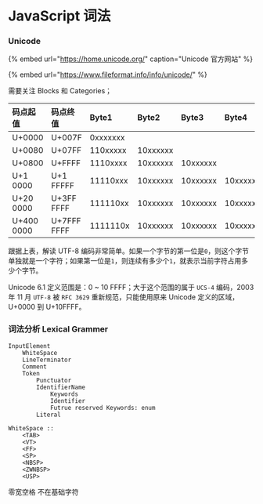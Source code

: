 # JavaScript 词法

### Unicode

{% embed url="https://home.unicode.org/" caption="Unicode 官方网站" %}

{% embed url="https://www.fileformat.info/info/unicode/" %}

需要关注 Blocks 和 Categories；

| 码点起值 | 码点终值 | Byte1 | Byte2 | Byte3 | Byte4 | Byte5 | Byte6 |
| :--- | :--- | :--- | :--- | :--- | :--- | :--- | :--- |
| U+0000 | U+007F | 0xxxxxxx |  |  |  |  |  |
| U+0080 | U+07FF | 110xxxxx | 10xxxxxx |  |  |  |  |
| U+0800 | U+FFFF | 1110xxxx | 10xxxxxx | 10xxxxxx |  |  |  |
| U+1 0000 | U+1 FFFFF | 11110xxx | 10xxxxxx | 10xxxxxx | 10xxxxxx |  |  |
| U+20 0000 | U+3FF FFFF | 111110xx | 10xxxxxx | 10xxxxxx | 10xxxxxx | 10xxxxxx |  |
| U+400 0000 | U+7FFF FFFF | 1111110x | 10xxxxxx | 10xxxxxx | 10xxxxxx | 10xxxxxx | 10xxxxxx |

跟据上表，解读 UTF-8 编码非常简单。如果一个字节的第一位是`0`，则这个字节单独就是一个字符；如果第一位是`1`，则连续有多少个`1`，就表示当前字符占用多少个字节。

Unicode 6.1 定义范围是：0 ~ 10 FFFF；大于这个范围的属于 `UCS-4` 编码，2003 年 11 月 `UTF-8` 被 `RFC 3629` 重新规范，只能使用原来 Unicode 定义的区域， U+0000 到 U+10FFFF。

### 词法分析 Lexical Grammer

```text
InputElement
    WhiteSpace
    LineTerminator
    Comment
    Token
        Punctuator
        IdentifierName
            Keywords
            Identifier
            Futrue reserved Keywords: enum
        Literal
```

```text
WhiteSpace ::
    <TAB>
    <VT>
    <FF>
    <SP>
    <NBSP>
    <ZWNBSP>
    <USP>
```

零宽空格 不在基础字符



